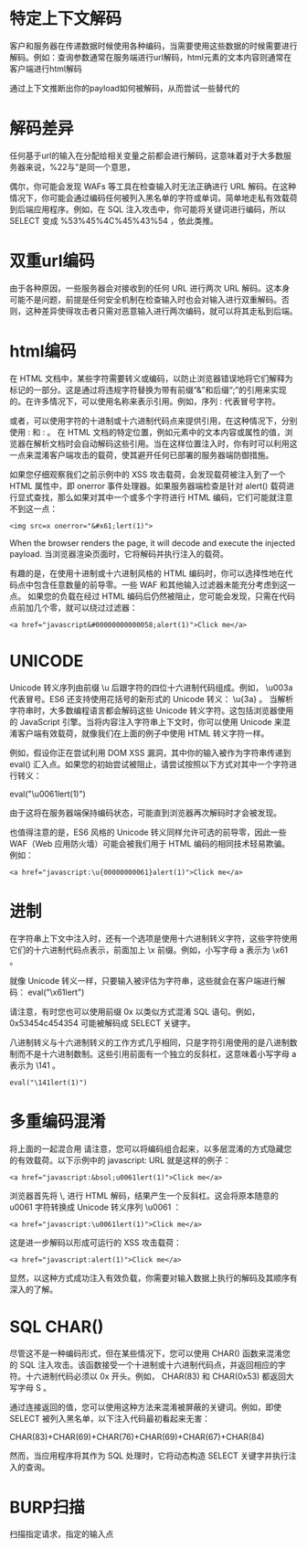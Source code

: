 # 特定上下文解码
客户和服务器在传递数据时候使用各种编码，当需要使用这些数据的时候需要进行解码。例如：查询参数通常在服务端进行url解码，html元素的文本内容则通常在客户端进行html解码

通过上下文推断出你的payload如何被解码，从而尝试一些替代的

# 解码差异

任何基于url的输入在分配给相关变量之前都会进行解码，这意味着对于大多数服务器来说，%22与"是同一个意思，

偶尔，你可能会发现 WAFs 等工具在检查输入时无法正确进行 URL 解码。在这种情况下，你可能会通过编码任何被列入黑名单的字符或单词，简单地走私有效载荷到后端应用程序。例如，在 SQL 注入攻击中，你可能将关键词进行编码，所以 SELECT 变成 %53%45%4C%45%43%54 ，依此类推。

# 双重url编码
由于各种原因，一些服务器会对接收到的任何 URL 进行两次 URL 解码。这本身可能不是问题，前提是任何安全机制在检查输入时也会对输入进行双重解码。否则，这种差异使得攻击者只需对恶意输入进行两次编码，就可以将其走私到后端。

# html编码
在 HTML 文档中，某些字符需要转义或编码，以防止浏览器错误地将它们解释为标记的一部分。这是通过将违规字符替换为带有前缀“&”和后缀“;”的引用来实现的。在许多情况下，可以使用名称来表示引用。例如，序列 &colon; 代表冒号字符。

或者，可以使用字符的十进制或十六进制代码点来提供引用，在这种情况下，分别使用 &#58; 和 &#x3a; 。
在 HTML 文档的特定位置，例如元素中的文本内容或属性的值，浏览器在解析文档时会自动解码这些引用。当在这样位置注入时，你有时可以利用这一点来混淆客户端攻击的载荷，使其避开任何已部署的服务器端防御措施。

如果您仔细观察我们之前示例中的 XSS 攻击载荷，会发现载荷被注入到了一个 HTML 属性中，即 onerror 事件处理器。如果服务器端检查是针对 alert() 载荷进行显式查找，那么如果对其中一个或多个字符进行 HTML 编码，它们可能就注意不到这一点：

```
<img src=x onerror="&#x61;lert(1)">
```
When the browser renders the page, it will decode and execute the injected payload.
当浏览器渲染页面时，它将解码并执行注入的载荷。

有趣的是，在使用十进制或十六进制风格的 HTML 编码时，你可以选择性地在代码点中包含任意数量的前导零。一些 WAF 和其他输入过滤器未能充分考虑到这一点。
如果您的负载在经过 HTML 编码后仍然被阻止，您可能会发现，只需在代码点前加几个零，就可以绕过过滤器：

```
<a href="javascript&#00000000000058;alert(1)">Click me</a>
```

# UNICODE
Unicode 转义序列由前缀 \u 后跟字符的四位十六进制代码组成。例如， \u003a 代表冒号。ES6 还支持使用花括号的新形式的 Unicode 转义： \u{3a} 。
当解析字符串时，大多数编程语言都会解码这些 Unicode 转义字符。这包括浏览器使用的 JavaScript 引擎。当将内容注入字符串上下文时，你可以使用 Unicode 来混淆客户端有效载荷，就像我们在上面的例子中使用 HTML 转义字符一样。

例如，假设你正在尝试利用 DOM XSS 漏洞，其中你的输入被作为字符串传递到 eval() 汇入点。如果您的初始尝试被阻止，请尝试按照以下方式对其中一个字符进行转义：

eval("\u0061lert(1)")

由于这将在服务器端保持编码状态，可能直到浏览器再次解码时才会被发现。

也值得注意的是，ES6 风格的 Unicode 转义同样允许可选的前导零，因此一些 WAF（Web 应用防火墙）可能会被我们用于 HTML 编码的相同技术轻易欺骗。例如：

```
<a href="javascript:\u{00000000061}alert(1)">Click me</a>
```

# 进制
在字符串上下文中注入时，还有一个选项是使用十六进制转义字符，这些字符使用它们的十六进制代码点表示，前面加上 \x 前缀。例如，小写字母 a 表示为 \x61 。

就像 Unicode 转义一样，只要输入被评估为字符串，这些就会在客户端进行解码：
eval("\x61lert")

请注意，有时您也可以使用前缀 0x 以类似方式混淆 SQL 语句。例如， 0x53454c454354 可能被解码成 SELECT 关键字。

八进制转义与十六进制转义的工作方式几乎相同，只是字符引用使用的是八进制数制而不是十六进制数制。这些引用前面有一个独立的反斜杠，这意味着小写字母 a 表示为 \141 。

```
eval("\141lert(1)")
```

# 多重编码混淆
将上面的一起混合用
请注意，您可以将编码组合起来，以多层混淆的方式隐藏您的有效载荷。以下示例中的 javascript: URL 就是这样的例子：

```
<a href="javascript:&bsol;u0061lert(1)">Click me</a>
```

浏览器首先将 &bsol;, 进行 HTML 解码，结果产生一个反斜杠。这会将原本随意的 u0061 字符转换成 Unicode 转义序列 \u0061 ：

```
<a href="javascript:\u0061lert(1)">Click me</a>
```

这是进一步解码以形成可运行的 XSS 攻击载荷：

```
<a href="javascript:alert(1)">Click me</a>
```
显然，以这种方式成功注入有效负载，你需要对输入数据上执行的解码及其顺序有深入的了解。

# SQL CHAR()
尽管这不是一种编码形式，但在某些情况下，您可以使用 CHAR() 函数来混淆您的 SQL 注入攻击。该函数接受一个十进制或十六进制代码点，并返回相应的字符。十六进制代码必须以 0x 开头。例如， CHAR(83) 和 CHAR(0x53) 都返回大写字母 S 。

通过连接返回的值，您可以使用这种方法来混淆被屏蔽的关键词。例如，即使 SELECT 被列入黑名单，以下注入代码最初看起来无害：

CHAR(83)+CHAR(69)+CHAR(76)+CHAR(69)+CHAR(67)+CHAR(84)

然而，当应用程序将其作为 SQL 处理时，它将动态构造 SELECT 关键字并执行注入的查询。

# BURP扫描
扫描指定请求，指定的输入点